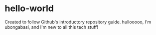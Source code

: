 # hello-world
Created to follow Github's introductory repository guide.
hullooooo,
I'm ubongabasi, and I'm new to all this tech stuff!

